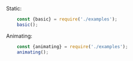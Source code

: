 Static:

```js
    const {basic} = require('./examples');
    basic();
```

Animating:

```js
    const {animating} = require('./examples');
    animating();
```